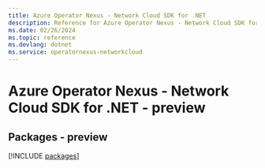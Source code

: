 ```yaml
---
title: Azure Operator Nexus - Network Cloud SDK for .NET
description: Reference for Azure Operator Nexus - Network Cloud SDK for .NET
ms.date: 02/26/2024
ms.topic: reference
ms.devlang: dotnet
ms.service: operatornexus-networkcloud
---
```

# Azure Operator Nexus - Network Cloud SDK for .NET - preview
## Packages - preview
[!INCLUDE [packages](operator-nexus---network-cloud-index.md)]